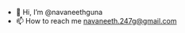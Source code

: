 - 👋 Hi, I’m @navaneethguna
- 📫 How to reach me navaneeth.247g@gmail.com

<!---
navaneethguna/navaneethguna is a ✨ special ✨ repository because its `README.md` (this file) appears on your GitHub profile.
You can click the Preview link to take a look at your changes.
--->
